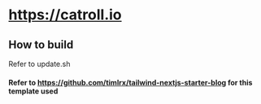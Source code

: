# https://catroll.io


## How to build
Refer to update.sh
#### Refer to https://github.com/timlrx/tailwind-nextjs-starter-blog for this template used